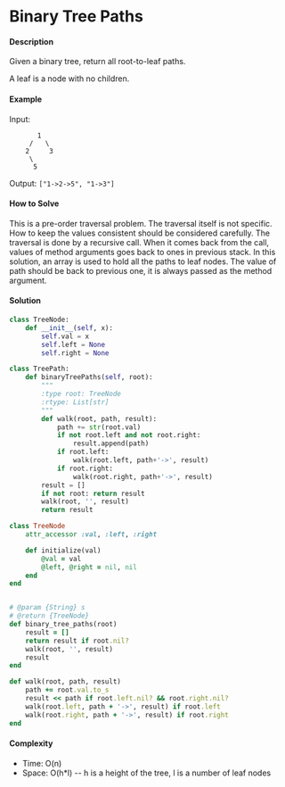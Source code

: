# Binary Tree Paths

#### Description

Given a binary tree, return all root-to-leaf paths.

A leaf is a node with no children.

#### Example

Input:

```
       1
     /   \
    2     3
     \
      5
```

Output: `["1->2->5", "1->3"]`


#### How to Solve

This is a pre-order traversal problem.
The traversal itself is not specific.
How to keep the values consistent should be considered carefully.
The traversal is done by a recursive call.
When it comes back from the call,
values of method arguments goes back to ones in previous stack.
In this solution, an array is used to hold all the paths to leaf nodes. The value of path should be back to previous one,
it is always passed as the method argument.

#### Solution

```python
class TreeNode:
    def __init__(self, x):
        self.val = x
        self.left = None
        self.right = None

class TreePath:
    def binaryTreePaths(self, root):
        """
        :type root: TreeNode
        :rtype: List[str]
        """
        def walk(root, path, result):
            path += str(root.val)
            if not root.left and not root.right:
                result.append(path)
            if root.left:
                walk(root.left, path+'->', result)
            if root.right:
                walk(root.right, path+'->', result)
        result = []
        if not root: return result
        walk(root, '', result)
        return result
```

```ruby
class TreeNode
    attr_accessor :val, :left, :right

    def initialize(val)
        @val = val
        @left, @right = nil, nil
    end
end


# @param {String} s
# @return {TreeNode}
def binary_tree_paths(root)
    result = []
    return result if root.nil?
    walk(root, '', result)
    result
end

def walk(root, path, result)
    path += root.val.to_s
    result << path if root.left.nil? && root.right.nil?
    walk(root.left, path + '->', result) if root.left
    walk(root.right, path + '->', result) if root.right
end
```

#### Complexity
- Time: O(n)
- Space: O(h*l) -- h is a height of the tree, l is a number of leaf nodes
